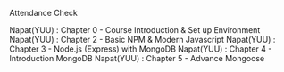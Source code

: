 Attendance Check

Napat(YUU) : Chapter 0 - Course Introduction & Set up Environment
Napat(YUU) : Chapter 2 - Basic NPM & Modern Javascript
Napat(YUU) : Chapter 3 - Node.js (Express) with MongoDB
Napat(YUU) : Chapter 4 - Introduction MongoDB
Napat(YUU) : Chapter 5 - Advance Mongoose